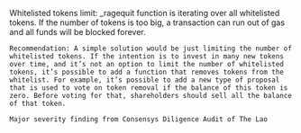 Whitelisted tokens limit: _ragequit function is iterating over all whitelisted tokens. If the number of tokens is too big, a transaction can run out of gas and all funds will be blocked forever.

    Recommendation: A simple solution would be just limiting the number of whitelisted tokens. If the intention is to invest in many new tokens over time, and it’s not an option to limit the number of whitelisted tokens, it’s possible to add a function that removes tokens from the whitelist. For example, it’s possible to add a new type of proposal that is used to vote on token removal if the balance of this token is zero. Before voting for that, shareholders should sell all the balance of that token.

    Major severity finding from Consensys Diligence Audit of The Lao